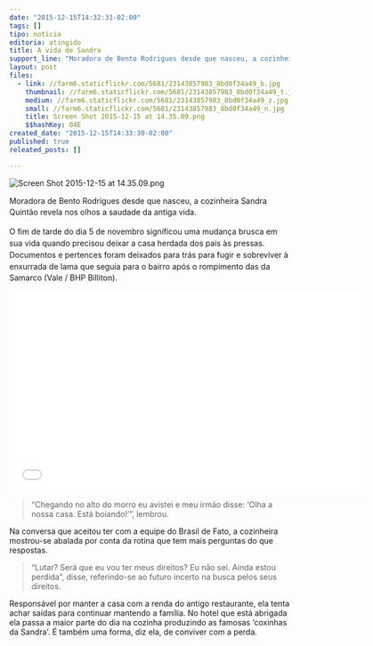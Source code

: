 ```yaml
---
date: "2015-12-15T14:32:31-02:00"
tags: []
tipo: noticia
editoria: atingido
title: A vida de Sandra
support_line: "Moradora de Bento Rodrigues desde que nasceu, a cozinheira Sandra Quintão revela nos olhos a saudade da antiga vida."
layout: post
files:
  - link: //farm6.staticflickr.com/5681/23143857983_8bd0f34a49_b.jpg
    thumbnail: //farm6.staticflickr.com/5681/23143857983_8bd0f34a49_t.jpg
    medium: //farm6.staticflickr.com/5681/23143857983_8bd0f34a49_z.jpg
    small: //farm6.staticflickr.com/5681/23143857983_8bd0f34a49_n.jpg
    title: Screen Shot 2015-12-15 at 14.35.09.png
    $$hashKey: 04E
created_date: "2015-12-15T14:33:30-02:00"
published: true
releated_posts: []

---
```

<p><img alt="Screen Shot 2015-12-15 at 14.35.09.png" src="//farm6.staticflickr.com/5681/23143857983_8bd0f34a49_b.jpg" /></p>

<p style="line-height: 20.8px;">Moradora de Bento Rodrigues desde que nasceu, a cozinheira Sandra Quint&atilde;o revela nos olhos a saudade da antiga vida.</p>

<p style="line-height: 20.8px;">O fim de tarde do dia 5 de novembro significou uma mudan&ccedil;a brusca em sua vida quando precisou deixar a casa herdada dos pais &agrave;s pressas. Documentos e pertences foram deixados para tr&aacute;s para fugir e sobreviver &agrave; enxurrada de lama que seguia para o bairro ap&oacute;s o rompimento das da Samarco (Vale / BHP Billiton).</p>

<p><iframe allowfullscreen="" frameborder="0" height="360" src="//www.youtube.com/embed/lVaG8d1G7DI" width="640"></iframe></p>

<blockquote>
<p>&ldquo;Chegando no alto do morro eu avistei e meu irm&atilde;o disse: &lsquo;Olha a nossa casa. Est&aacute; boiando!&rsquo;&rdquo;, lembrou.</p>
</blockquote>

<p>Na conversa que aceitou ter com a equipe do Brasil de Fato, a cozinheira mostrou-se abalada por conta da rotina que tem mais perguntas do que respostas.</p>

<blockquote>
<p>&ldquo;Lutar? Ser&aacute; que eu vou ter meus direitos? Eu n&atilde;o sei. Ainda estou perdida&rdquo;, disse, referindo-se ao futuro incerto na busca pelos seus direitos.</p>
</blockquote>

<p>Respons&aacute;vel por manter a casa com a renda do antigo restaurante, ela tenta achar sa&iacute;das para continuar mantendo a fam&iacute;lia. No hotel que est&aacute; abrigada ela passa a maior parte do dia na cozinha produzindo as famosas &lsquo;coxinhas da Sandra&rsquo;. &Eacute; tamb&eacute;m uma forma, diz ela, de conviver com a perda.</p>
